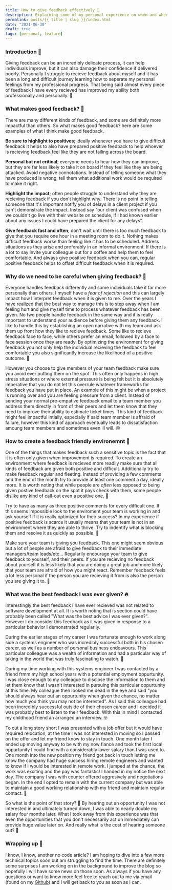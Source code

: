 ```yaml
---
title: How to give feedback effectively 🚀
description: Explaining some of my personal experience on when and when not to give feedback. 🎓
permalink: posts/{{ title | slug }}/index.html
date: "2021-06-30"
draft: true
tags: [personal, feature]
---
```


### Introduction 🚀

Giving feedback can be an incredibly delicate process, it can help individuals improve, but it can also damage their confidence if delivered poorly. Personally I struggle to recieve feedback about myself and it has been a long and difficult journey learning how to seperate my personal feelings from my professional progress. That being said almost every piece of feedback I have every recieved has improved my ability both professionally and personally. 💙

### What makes good feedback? 🤔

There are many different kinds of feedback, and some are definitely more impactful than others. So what makes good feedback? here are some examples of what I think make good feedback.

**Be sure to highlight to positives**; ideally whenever you have to give difficult feedback it helps to also have prepared positive feedback to help whoever is recieving feedback feel like they are not failing across the board.

**Personal but not critical**; everyone needs to hear how they can improve, but they are far less likely to take it on board if they feel like they are being attacked. Avoid negative connotations. Instead of telling someone what they have produced is wrong, tell them what additional work would be required to make it right.

**Highlight the impact**; often people struggle to understand why they are recieving feedback if you don't highlight why. There is no point in telling someone that it's important notify you of delays in a client project if you can't demonstrate the impact. Instead say "our client was confused when we couldn't go live with their website on schedule, if I had known earlier about any issues I could have prepared the client for any delays".

**Give feedback fast and often**; don't wait until there is too much feedback to give that you require one hour in a meeting room to do it. Nothing makes difficult feedback worse than feeling like it has to be scheduled. Address situations as they arise and preferably in an informal environment. If there is a lot to say invite your colleague out for a coffee and help them to feel comfortable. And always give positive feedback when you can, regular positive feedback helps to offset difficult feedback when it is required.

### Why do we need to be careful when giving feedback? 💊

Everyone handles feedback differently and some individuals take it far more personally than others. I myself have a _fear of rejection_ and this can largely impact how I interpret feedback when it is given to me. Over the years I have realized that the best way to manage this is to step away when I am feeling hurt and give myself time to process whatever feedback has been given. No two people handle feedback in the same way and it is really important to understand your audience before giving them any feedback. I like to handle this by establishing an open narrative with my team and ask them up front how they like to recieve feedback. Some like to recieve feedback face to face, while others prefer an email, followed by a face to face session once they are ready. By optimizing the environment for giving feedback you not only help the individual recieving the feedback to feel comfortable you also significantly increase the likelihood of a positive outcome. 💚

However you choose to give members of your team feedback make sure you avoid ever putting them on the spot. This often only happens in high stress situations or where external pressure is being felt but it is absolutely imperative that you do not let this overrule whatever frameworks for feedback you have put in place. An example of this might be when a project is running over and you are feeling pressure from a client. Instead of sending your normal pre-empative feedback email to a team member you address them directly in front of their peers and let them know that they need to improve their ability to estimate ticket times. This kind of feedback might feel impactful intially, especially if said team member is affraid of failure, however this kind of approach eventually leads to dissatisfaction amoung team members and sometimes even ill will. 😖

### How to create a feedback friendly environemnt 🌴

One of the things that makes feedback such a sensitive topic is the fact that it is often only given when improvement is required. To create an environment where feedback is recieved more readily make sure that all kinds of feedback are given both positive and difficult. Additionally try to make feedback regular and fleeting. Instead of providing a few comments and the end of the month try to provide at least one comment a day, ideally more. It is worth noting that while people are _often_ less opposed to being given postive feedback on the spot it pays check with them, some people dislike any kind of call-out even a positive one. 💪

Try to have as many as three positive comments for every difficult one. If this seems impossible look to the enviroment your team is working in and ask yourself if it is really optimized for their success? In my experience if positive feedback is scarce it usually means that your team is not in an environment where they are able to thrive. Try to indentify what is blocking them and resolve it as quickly as possible. 🌴

Make sure your team is giving you feedback. This one might seem obvious but a lot of people are afraid to give feedback to their immediate managers/team leads/etc... Regularily encourage your team to give feedback to yourself, and their peers. If you are recieving no feedback about yourself it is less likely that you are doing a great job and more likely that your team are afraid of how you might react. Remember feedback feels a lot less personal if the person you are recieving it from is also the person you are giving it to. 🙏

### What was the best feedback I was ever given? 🔥

Interestingly the best feedback I have ever recieved was not related to software development at all. It is worth noting that is section could have probably been called "What was the best advice I was ever given?". However I do consider this feedback as it was given in response to a particular behavior I demonstrated regularily.

During the earlier stages of my career I was fortunate enough to work along side a systems engineer who was incredibly successful both in his chosen career, as well as a number of personal business endeavours. This particular colleague was a wealth of information and had a particular way of taking in the world that was truly fascinating to watch. 🤯

During my time working with this systems engineer I was contacted by a friend frmm my high school years with a potential employment oppurtunity. I was close enough to my colleague to disclose the information to them and let them know that I wasn't interested in pursuing this particular oppurtunity at this time. My colleague then looked me dead in the eye and said "you should always hear out an oppurtunity when given the chance, no matter how much you think you may not be interested". As I said this colleague had been incredibly successful outside of their chosen career and I decided it was probably best to listen to their feedback. With this in mind I contacted my childhood friend an arranged an interview. 🤓

To cut a long story short I was presented with a job offer but it would have required relocation, at the time I was not interested in moving so I passed on the offer and let my friend know to stay in touch. One month later I ended up moving anyway to be with my now fiancé and took the first local oppurtunity I could find with a considerably lower salary than I was used to. One month into the new position my friend got back in touch letting me know the company had huge success hiring remote engineers and wanted to know if I would be interested in remote work. I jumped at the chance, the work was exciting and the pay was fantastic! I handed in my notice the next day. The company I was with counter offered aggresively and negotiations began. In the end I opted to remain with the current company but was able to maintain a good working relationship with my friend and maintain regular contact. 🥳

So what is the point of that story? 🥱 By hearing out an opportunity I was not interested in and ultimately turned down, I was able to nearly double my salary four months later. What I took away from this experience was that even the opportunities that you don't necessarily act on immediately can provide huge value later on. And really what is the cost of hearing someone out? 🤗

### Wrapping up 🎁

I know, I know, another no code article? I am hoping to dive into a few more technical topics soon but am struggling to find the time. There are definitely some surprises I am working on in the background to improve the blog so hopefully I will have some news on those soon. As always if you have any questions or want to know more feel free to reach out to me via email (found on my [Github](https://github.com/chopfitzroy)) and I will get back to you as soon as I can.
